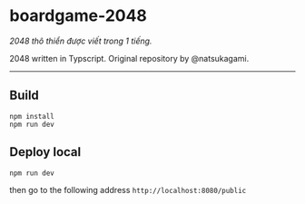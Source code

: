 # boardgame-2048

_2048 thô thiển được viết trong 1 tiếng._

2048 written in Typscript. Original repository by @natsukagami.

---

## Build 
```
npm install
npm run dev
```

## Deploy local

```
npm run dev
```
then go to the following address `http://localhost:8080/public`